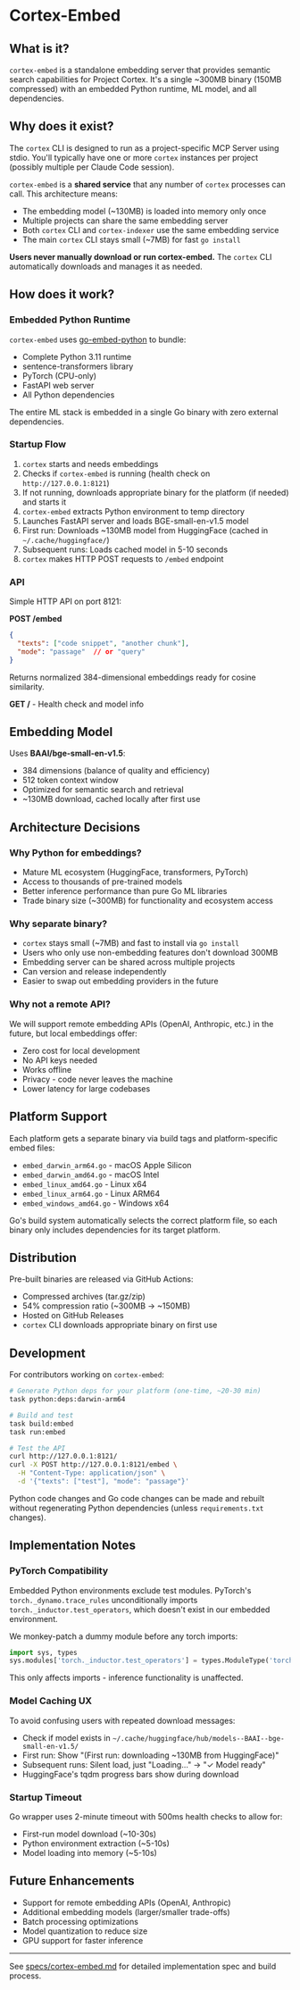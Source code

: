 # Cortex-Embed

## What is it?

`cortex-embed` is a standalone embedding server that provides semantic search capabilities for Project Cortex. It's a single ~300MB binary (150MB compressed) with an embedded Python runtime, ML model, and all dependencies.

## Why does it exist?

The `cortex` CLI is designed to run as a project-specific MCP Server using stdio. You'll typically have one or more `cortex` instances per project (possibly multiple per Claude Code session).

`cortex-embed` is a **shared service** that any number of `cortex` processes can call. This architecture means:
- The embedding model (~130MB) is loaded into memory only once
- Multiple projects can share the same embedding server
- Both `cortex` CLI and `cortex-indexer` use the same embedding service
- The main `cortex` CLI stays small (~7MB) for fast `go install`

**Users never manually download or run cortex-embed.** The `cortex` CLI automatically downloads and manages it as needed.

## How does it work?

### Embedded Python Runtime

`cortex-embed` uses [go-embed-python](https://github.com/kluctl/go-embed-python) to bundle:
- Complete Python 3.11 runtime
- sentence-transformers library
- PyTorch (CPU-only)
- FastAPI web server
- All Python dependencies

The entire ML stack is embedded in a single Go binary with zero external dependencies.

### Startup Flow

1. `cortex` starts and needs embeddings
2. Checks if `cortex-embed` is running (health check on `http://127.0.0.1:8121`)
3. If not running, downloads appropriate binary for the platform (if needed) and starts it
4. `cortex-embed` extracts Python environment to temp directory
5. Launches FastAPI server and loads BGE-small-en-v1.5 model
6. First run: Downloads ~130MB model from HuggingFace (cached in `~/.cache/huggingface/`)
7. Subsequent runs: Loads cached model in 5-10 seconds
8. `cortex` makes HTTP POST requests to `/embed` endpoint

### API

Simple HTTP API on port 8121:

**POST /embed**
```json
{
  "texts": ["code snippet", "another chunk"],
  "mode": "passage"  // or "query"
}
```

Returns normalized 384-dimensional embeddings ready for cosine similarity.

**GET /** - Health check and model info

## Embedding Model

Uses **BAAI/bge-small-en-v1.5**:
- 384 dimensions (balance of quality and efficiency)
- 512 token context window
- Optimized for semantic search and retrieval
- ~130MB download, cached locally after first use

## Architecture Decisions

### Why Python for embeddings?

- Mature ML ecosystem (HuggingFace, transformers, PyTorch)
- Access to thousands of pre-trained models
- Better inference performance than pure Go ML libraries
- Trade binary size (~300MB) for functionality and ecosystem access

### Why separate binary?

- `cortex` stays small (~7MB) and fast to install via `go install`
- Users who only use non-embedding features don't download 300MB
- Embedding server can be shared across multiple projects
- Can version and release independently
- Easier to swap out embedding providers in the future

### Why not a remote API?

We will support remote embedding APIs (OpenAI, Anthropic, etc.) in the future, but local embeddings offer:
- Zero cost for local development
- No API keys needed
- Works offline
- Privacy - code never leaves the machine
- Lower latency for large codebases

## Platform Support

Each platform gets a separate binary via build tags and platform-specific embed files:
- `embed_darwin_arm64.go` - macOS Apple Silicon
- `embed_darwin_amd64.go` - macOS Intel
- `embed_linux_amd64.go` - Linux x64
- `embed_linux_arm64.go` - Linux ARM64
- `embed_windows_amd64.go` - Windows x64

Go's build system automatically selects the correct platform file, so each binary only includes dependencies for its target platform.

## Distribution

Pre-built binaries are released via GitHub Actions:
- Compressed archives (tar.gz/zip)
- 54% compression ratio (~300MB → ~150MB)
- Hosted on GitHub Releases
- `cortex` CLI downloads appropriate binary on first use

## Development

For contributors working on `cortex-embed`:

```bash
# Generate Python deps for your platform (one-time, ~20-30 min)
task python:deps:darwin-arm64

# Build and test
task build:embed
task run:embed

# Test the API
curl http://127.0.0.1:8121/
curl -X POST http://127.0.0.1:8121/embed \
  -H "Content-Type: application/json" \
  -d '{"texts": ["test"], "mode": "passage"}'
```

Python code changes and Go code changes can be made and rebuilt without regenerating Python dependencies (unless `requirements.txt` changes).

## Implementation Notes

### PyTorch Compatibility

Embedded Python environments exclude test modules. PyTorch's `torch._dynamo.trace_rules` unconditionally imports `torch._inductor.test_operators`, which doesn't exist in our embedded environment.

We monkey-patch a dummy module before any torch imports:
```python
import sys, types
sys.modules['torch._inductor.test_operators'] = types.ModuleType('torch._inductor.test_operators')
```

This only affects imports - inference functionality is unaffected.

### Model Caching UX

To avoid confusing users with repeated download messages:
- Check if model exists in `~/.cache/huggingface/hub/models--BAAI--bge-small-en-v1.5/`
- First run: Show "(First run: downloading ~130MB from HuggingFace)"
- Subsequent runs: Silent load, just "Loading..." → "✓ Model ready"
- HuggingFace's tqdm progress bars show during download

### Startup Timeout

Go wrapper uses 2-minute timeout with 500ms health checks to allow for:
- First-run model download (~10-30s)
- Python environment extraction (~5-10s)
- Model loading into memory (~5-10s)

## Future Enhancements

- Support for remote embedding APIs (OpenAI, Anthropic)
- Additional embedding models (larger/smaller trade-offs)
- Batch processing optimizations
- Model quantization to reduce size
- GPU support for faster inference

---

See [specs/cortex-embed.md](../specs/cortex-embed.md) for detailed implementation spec and build process.
